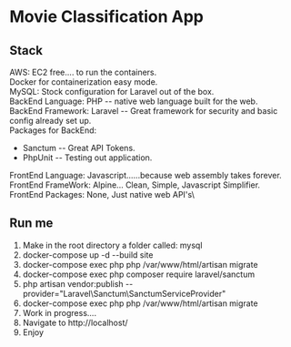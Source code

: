 # Movie Classification App

## Stack

AWS: EC2 free.... to run the containers.\
Docker for containerization easy mode.\
MySQL: Stock configuration for Laravel out of the box.\
BackEnd Language: PHP -- native web language built for the web.\
BackEnd Framework: Laravel -- Great framework for security and basic config already set up.\
Packages for BackEnd:
 - Sanctum -- Great API Tokens.
 - PhpUnit -- Testing out application. 

FrontEnd Language: Javascript......because web assembly takes forever.\
FrontEnd FrameWork: Alpine... Clean, Simple, Javascript Simplifier.\
FrontEnd Packages: None, Just native web API's\

## Run me
 1) Make in the root directory a folder called: mysql
 2) docker-compose up -d --build site
 3) docker-compose exec php php /var/www/html/artisan migrate
 4) docker-compose exec php composer require laravel/sanctum
 5) php artisan vendor:publish --provider="Laravel\Sanctum\SanctumServiceProvider"
 6) docker-compose exec php php /var/www/html/artisan migrate
 7) Work in progress....
 10) Navigate to http://localhost/
 11) Enjoy
